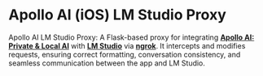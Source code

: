 # Apollo AI (iOS) LM Studio Proxy
Apollo AI LM Studio Proxy: A Flask-based proxy for integrating [**Apollo AI: Private & Local AI**](https://apps.apple.com/us/app/apollo-ai-private-local-ai/id6448019325) with [**LM Studio**](https://lmstudio.ai/) via [**ngrok**](https://ngrok.com/). It intercepts and modifies requests, ensuring correct formatting, conversation consistency, and seamless communication between the app and LM Studio.
